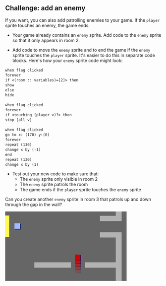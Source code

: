 ## Challenge: add an enemy

If you want, you can also add patrolling enemies to your game. If the `player` sprite touches an enemy, the game ends.

+ Your game already contains an `enemy` sprite. Add code to the `enemy` sprite so that it only appears in room 2.

+ Add code to move the `enemy` sprite and to end the game if the `enemy` sprite touches the `player` sprite. It's easier to do this in separate code blocks. Here's how your `enemy` sprite code might look:

```blocks3
when flag clicked
forever
if <(room :: variables)=[2]> then
show
else
hide

when flag clicked
forever
if <touching (player v)?> then
stop [all v]

when flag clicked
go to x: (170) y:(0)
forever
repeat (130)
change x by (-1)
end
repeat (130)
change x by (1)
```

+ Test out your new code to make sure that: 
    + The `enemy` sprite only visible in room 2
    + The `enemy` sprite patrols the room
    + The game ends if the `player` sprite touches the `enemy` sprite

Can you create another `enemy` sprite in room 3 that patrols up and down through the gap in the wall?

![screenshot](images/world-enemy2.png)